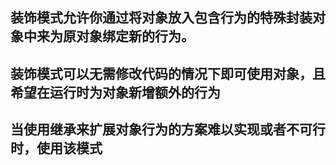 ## 装饰模式允许你通过将对象放入包含行为的特殊封装对象中来为原对象绑定新的行为。

## 装饰模式可以无需修改代码的情况下即可使用对象，且希望在运行时为对象新增额外的行为

## 当使用继承来扩展对象行为的方案难以实现或者不可行时，使用该模式